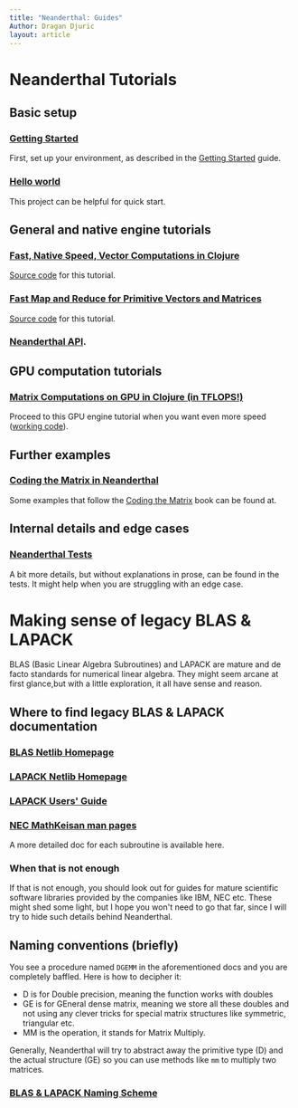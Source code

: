 ```yaml
---
title: "Neanderthal: Guides"
Author: Dragan Djuric
layout: article
---
```


# Neanderthal Tutorials

## Basic setup

### [Getting Started](/articles/getting_started.html)

First, set up your environment, as described in the [Getting Started](getting_started.html) guide.

### [Hello world](https://github.com/uncomplicate/neanderthal/tree/master/examples/hello-world)

This project can be helpful for quick start.

## General and native engine tutorials

### [Fast, Native Speed, Vector Computations in Clojure](/articles/tutorial_native.html)

[Source code](https://github.com/uncomplicate/neanderthal/blob/master/test/uncomplicate/neanderthal/examples/guides/tutorial_native_test.clj) for this tutorial.

### [Fast Map and Reduce for Primitive Vectors and Matrices](/articles/fast-map-and-reduce-for-primitive-vectors.html)

[Source code](https://github.com/uncomplicate/neanderthal/blob/master/examples/benchmarks/map_reduce.clj) for this tutorial.

### [Neanderthal API](/codox).

## GPU computation tutorials

### [Matrix Computations on GPU in Clojure (in TFLOPS!)](/articles/tutorial_opencl.html)

Proceed to this GPU engine tutorial when you want even more speed ([working code](https://github.com/uncomplicate/neanderthal/blob/master/test/uncomplicate/neanderthal/examples/guides/tutorial_opencl_test.clj)).

## Further examples

### [Coding the Matrix in Neanderthal](https://github.com/uncomplicate/neanderthal/tree/master/test/uncomplicate/neanderthal/examples/codingthematrix)

Some examples that follow the [Coding the Matrix](http://codingthematrix.com/)
book can be found at.

## Internal details and edge cases

### [Neanderthal Tests](https://github.com/uncomplicate/neanderthal/tree/master/test/uncomplicate/neanderthal)

A bit more details, but without explanations in prose, can be found in the tests. It might help when you are struggling with an edge case.

# Making sense of legacy BLAS & LAPACK

BLAS (Basic Linear Algebra Subroutines) and LAPACK are mature and de facto standards
for numerical linear algebra. They might seem arcane at first glance,but with a
little exploration, it all have sense and reason.

## Where to find legacy BLAS & LAPACK documentation

### [BLAS Netlib Homepage](http://netlib.org/blas/)

### [LAPACK Netlib Homepage](http://netlib.org/lapack/)

### [LAPACK Users' Guide](http://www.netlib.org/lapack/lug/)

### [NEC MathKeisan man pages](http://www.mathkeisan.com/UsersGuide/man.cfm)

A more detailed doc for each subroutine is available here.

### When that is not enough

If that is not enough, you should look out for guides for mature scientific
software libraries provided by the companies like IBM, NEC etc. These might shed
some light, but I hope you won't need to go that far, since I will try to hide
such details behind Neanderthal.

## Naming conventions (briefly)

You see a procedure named `DGEMM` in the aforementioned docs and you are completely baffled. Here is how to decipher it:

* D is for Double precision, meaning the function works with doubles
* GE is for GEneral dense matrix, meaning we store all these doubles and not using any clever tricks for special matrix structures like symmetric, triangular etc.
* MM is the operation, it stands for Matrix Multiply.

Generally, Neanderthal will try to abstract away the primitive type (D) and the actual structure (GE) so you can
use methods like `mm` to multiply two matrices.

###  [BLAS & LAPACK Naming Scheme](http://www.netlib.org/lapack/lug/node24.html)
